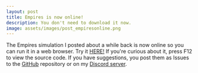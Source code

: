 ```yaml
---
layout: post
title: Empires is now online!
description: You don't need to download it now.
image: assets/images/post_empiresonline.png
---
```

The Empires simulation I posted about a while back is now online so you can run it in a web browser. Try it <a href="https://empires.sudologic.net/">HERE!</a> If you're curious about it, press F12 to view the source code. If you have suggestions, you post them as Issues to the <a href="https://github.com/dbwrush/empiresOnline">GitHub</a> repository or on my <a href="https://sudologic.net/discord">Discord server</a>.